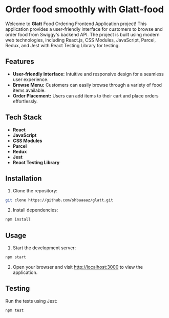 # Order food smoothly with Glatt-food

Welcome to **Glatt** Food Ordering Frontend Application project! This application provides a user-friendly interface for customers to browse and order food from Swiggy's backend API. The project is built using modern web technologies, including React.js, CSS Modules, JavaScript, Parcel, Redux, and Jest with React Testing Library for testing.

## Features

- **User-friendly Interface:** Intuitive and responsive design for a seamless user experience.
- **Browse Menu:** Customers can easily browse through a variety of food items available.
- **Order Placement:** Users can add items to their cart and place orders effortlessly.

## Tech Stack

- **React**
- **JavaScript**
- **CSS Modules**
- **Parcel**
- **Redux**
- **Jest**
- **React Testing Library**

## Installation

1. Clone the repository:

```bash
git clone https://github.com/shbaaaaz/glatt.git
```

2. Install dependencies:

```bash
npm install
```

## Usage

1. Start the development server:

```bash
npm start
```

2. Open your browser and visit [http://localhost:3000](http://localhost:3000) to view the application.

## Testing

Run the tests using Jest:

```bash
npm test
```
